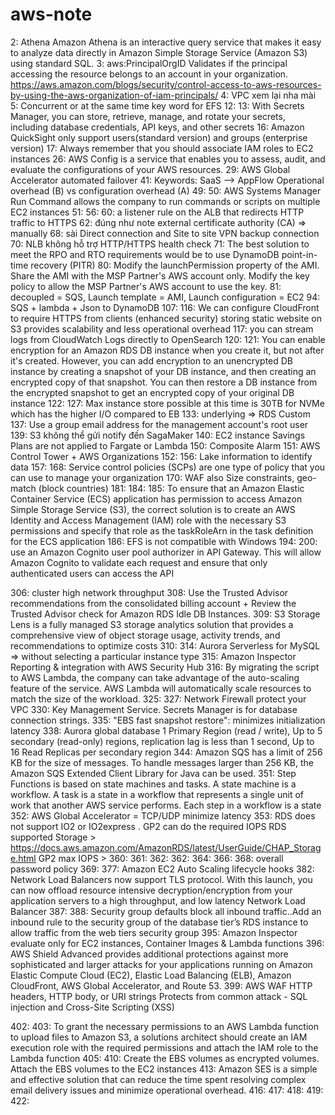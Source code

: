 # aws-note

2: Athena Amazon Athena is an interactive query service that makes it easy to analyze data directly in Amazon Simple Storage Service (Amazon S3) using standard SQL.
3: aws:PrincipalOrgID Validates if the principal accessing the resource belongs to an account in your organization. https://aws.amazon.com/blogs/security/control-access-to-aws-resources-by-using-the-aws-organization-of-iam-principals/
4: VPC xem lại nha mài
5: Concurrent or at the same time key word for EFS
12:
13: With Secrets Manager, you can store, retrieve, manage, and rotate your secrets, including database credentials, API keys, and other secrets
16: Amazon QuickSight only support users(standard version) and groups (enterprise version)
17: Always remember that you should associate IAM roles to EC2 instances
26: AWS Config is a service that enables you to assess, audit, and evaluate the configurations of your AWS resources.
29: AWS Global Accelerator automated failover
41: Keywords: SaaS --> AppFlow Operational overhead (B) vs configuration overhead (A)
49:
50: AWS Systems Manager Run Command allows the company to run commands or scripts on multiple EC2 instances
51:
56:
60: a listener rule on the ALB that redirects HTTP traffic to HTTPS
62: đúng như note external certificate authority (CA) => manually
68: sài Direct connection and Site to site VPN backup connection
70: NLB không hỗ trợ HTTP/HTTPS health check
71: The best solution to meet the RPO and RTO requirements would be to use DynamoDB point-in-time recovery (PITR)
80: Modify the launchPermission property of the AMI. Share the AMI with the MSP Partner's AWS account only. Modify the key policy to allow the MSP Partner's AWS account to use the key.
81: decoupled = SQS, Launch template = AMI, Launch configuration = EC2
94: SQS + lambda + Json to DynamoDB
107:
116: We can configure CloudFront to require HTTPS from clients (enhanced security) storing static website on S3 provides scalability and less operational overhead
117: you can stream logs from CloudWatch Logs directly to OpenSearch
120:
121: You can enable encryption for an Amazon RDS DB instance when you create it, but not after it's created. However, you can add encryption to an unencrypted DB instance by creating a snapshot of your DB instance, and then creating an encrypted copy of that snapshot. You can then restore a DB instance from the encrypted snapshot to get an encrypted copy of your original DB instance
122:
127: Max instance store possible at this time is 30TB for NVMe which has the higher I/O compared to EB
133: underlying => RDS Custom
137: Use a group email address for the management account's root user
139: S3 không thể gửi notify đến SagaMaker
140: EC2 instance Savings Plans are not applied to Fargate or Lambda
150: Composite Alarm
151: AWS Control Tower + AWS Organizations
152:
156: Lake information to identify data
157:
168: Service control policies (SCPs) are one type of policy that you can use to manage your organization
170: WAF also Size constraints, geo-match (block countries)
181:
184:
185: To ensure that an Amazon Elastic Container Service (ECS) application has permission to access Amazon Simple Storage Service (S3), the correct solution is to create an AWS Identity and Access Management (IAM) role with the necessary S3 permissions and specify that role as the taskRoleArn in the task definition for the ECS application
186: EFS is not compatible with Windows
194:
200: use an Amazon Cognito user pool authorizer in API Gateway. This will allow Amazon Cognito to validate each request and ensure that only authenticated users can access the API

306: cluster high network throughput
308: Use the Trusted Advisor recommendations from the consolidated billing account + Review the Trusted Advisor check for Amazon RDS Idle DB Instances.
309: S3 Storage Lens is a fully managed S3 storage analytics solution that provides a comprehensive view of object storage usage, activity trends, and recommendations to optimize costs
310:
314: Aurora Serverless for MySQL => without selecting a particular instance type
315: Amazon Inspector Reporting & integration with AWS Security Hub
316: By migrating the script to AWS Lambda, the company can take advantage of the auto-scaling feature of the service. AWS Lambda will automatically scale resources to match the size of the workload.
325:
327: Network Firewall protect your VPC
330: Key Management Service. Secrets Manager is for database connection strings.
335: "EBS fast snapshot restore": minimizes initialization latency
338: Aurora global database 1 Primary Region (read / write), Up to 5 secondary (read-only) regions, replication lag is less than 1 second, Up to 16 Read Replicas per secondary region
344: Amazon SQS has a limit of 256 KB for the size of messages. To handle messages larger than 256 KB, the Amazon SQS Extended Client Library for Java can be used.
351: Step Functions is based on state machines and tasks. A state machine is a workflow. A task is a state in a workflow that represents a single unit of work that another AWS service performs. Each step in a workflow is a state
352: AWS Global Accelerator = TCP/UDP minimize latency
353: RDS does not support IO2 or IO2express . GP2 can do the required IOPS RDS supported Storage > https://docs.aws.amazon.com/AmazonRDS/latest/UserGuide/CHAP_Storage.html GP2 max IOPS >
360:
361:
362:
362:
364:
366:
368: overall password policy
369:
377: Amazon EC2 Auto Scaling lifecycle hooks
382: Network Load Balancers now support TLS protocol. With this launch, you can now offload resource intensive decryption/encryption from your application servers to a high throughput, and low latency Network Load Balancer
387:
388: Security group defaults block all inbound traffic..Add an inbound rule to the security group of the database tier’s RDS instance to allow traffic from the web tiers security group
395: Amazon Inspector evaluate only for EC2 instances, Container Images & Lambda functions
396: AWS Shield Advanced provides additional protections against more sophisticated and larger attacks for your applications running on Amazon Elastic Compute Cloud (EC2), Elastic Load Balancing (ELB), Amazon CloudFront, AWS Global Accelerator, and Route 53.
399: AWS WAF HTTP headers, HTTP body, or URI strings Protects from common attack - SQL injection and Cross-Site Scripting (XSS)

402:
403: To grant the necessary permissions to an AWS Lambda function to upload files to Amazon S3, a solutions architect should create an IAM execution role with the required permissions and attach the IAM role to the Lambda function
405:
410: Create the EBS volumes as encrypted volumes. Attach the EBS volumes to the EC2 instances
413: Amazon SES is a simple and effective solution that can reduce the time spent resolving complex email delivery issues and minimize operational overhead.
416:
417:
418:
419:
422:
